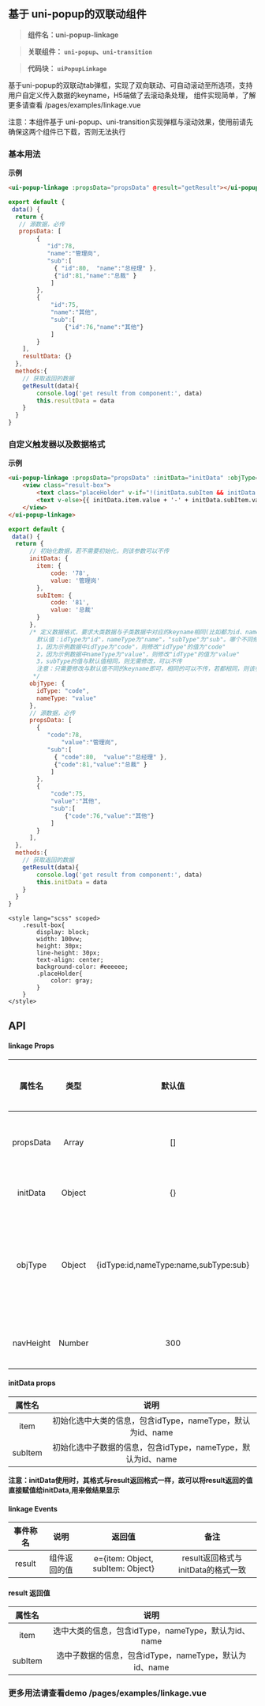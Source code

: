 
## 基于 uni-popup的双联动组件
> **组件名：uni-popup-linkage**

> **关联组件： `uni-popup`、`uni-transition`**

> **代码块： `uiPopupLinkage`**

基于uni-popup的双联动tab弹框，实现了双向联动、可自动滚动至所选项，支持用户自定义传入数据的keyname，H5端做了去滚动条处理，
组件实现简单，了解更多请查看 /pages/examples/linkage.vue

注意：本组件基于 uni-popup、uni-transition实现弹框与滚动效果，使用前请先确保这两个组件已下载，否则无法执行

### 基本用法

**示例**

```html
<ui-popup-linkage :propsData="propsData" @result="getResult"></ui-popup-linkage>
```

```javascript
export default {
 data() {
  return {
   // 源数据，必传
   propsData: [ 
        {			
           "id":78,
           "name":"管理岗",
           "sub":[
             { "id":80,  "name":"总经理" },
             {"id":81,"name":"总裁" }
		    ]
		},
        {
            "id":75,
            "name":"其他",
            "sub":[
                {"id":76,"name":"其他"}
            ]
		}
	],
    resultData: {}
  },
  methods:{
    // 获取返回的数据
    getResult(data){
        console.log('get result from component:', data)
		this.resultData = data
	}
  }
}

```

### 自定义触发器以及数据格式 

**示例**

```html
<ui-popup-linkage :propsData="propsData" :initData="initData" :objType="objType" navHeight="400" @result="getResult">
	<view class="result-box">
		<text class="placeHolder" v-if="!(initData.subItem && initData.subItem.value)">请选择</text>
		<text v-else>{{ initData.item.value + '-' + initData.subItem.value }}</text>
	</view>
</ui-popup-linkage>
```

```javascript
export default {
 data() {
  return {
	  // 初始化数据，若不需要初始化，则该参数可以不传
	  initData: {
	  	item: {
	  		code: '78',
	  		value: '管理岗'
	  	},
	  	subItem: {
	  		code: '81',
	  		value: '总裁'
	  	}
	  },
	  /* 定义数据格式，要求大类数据与子类数据中对应的keyname相同(比如都为id、name或者都为code、value)。
	  	默认值：idType为"id"，nameType为"name"，"subType"为"sub"。哪个不同修改哪个，如下：
	  	1，因为示例数据中idType为"code"，则修改"idType"的值为"code"
	  	2，因为示例数据中nameType为"value"，则修改"idType"的值为"value"
	  	3，subType的值与默认值相同，则无需修改，可以不传
	  	注意：只需要修改与默认值不同的keyname即可，相同的可以不传，若都相同，则该参数可以不传
	   */
	  objType: {
	  	idType: "code",
	  	nameType: "value"
	  },
	  // 源数据，必传
	  propsData: [ 
	  	{			
	  	   "code":78,
			   "value":"管理岗",
	  	   "sub":[
	  		 { "code":80,  "value":"总经理" },
	  		 {"code":81,"value":"总裁" }
	  		]
	  	},
	  	{
	  		"code":75,
	  		"value":"其他",
	  		"sub":[
	  			{"code":76,"value":"其他"}
	  		]
	  	}
	  ],
  },
  methods:{
    // 获取返回的数据
    getResult(data){
        console.log('get result from component:', data)
		this.initData = data
	}
  }
}
```


```style
<style lang="scss" scoped>
	.result-box{
		display: block;
		width: 100vw;
		height: 30px;
		line-height: 30px;
		text-align: center;
		background-color: #eeeeee;
		.placeHolder{
			color: gray;
		}
	}
</style>
```

## API

#### linkage Props 

|属性名|类型|默认值|是否必传|说明|
|:-:|:-:|:-:|:-:|:-:|
|propsData|Array|[]|是|源数据，大类与子类必须具备相同的id、name|
|initData|Object|{}|否|需要定义默认选中项时传值|
|objType|Object|{idType:id,nameType:name,subType:sub}|否|当propsData中对应的keyname（id、name、sub）与默认值不同时传值|
|navHeight|Number|300|否|当需要改变展示区高度时传值|

#### initData props
|属性名|说明|
|:-:| :-:|
|item|初始化选中大类的信息，包含idType，nameType，默认为id、name	|
|subItem|初始化选中子数据的信息，包含idType，nameType，默认为id、name|

**注意：initData使用时，其格式与result返回格式一样，故可以将result返回的值直接赋值给initData,用来做结果显示**

#### linkage Events

|事件称名|说明|返回值|备注|
|:-:|:-:|:-:|:-:|
|result|组件返回的值|e={item: Object, subItem: Object}|result返回格式与initData的格式一致  |

#### result 返回值

|属性名|说明|
|:-:| :-:|
|item|选中大类的信息，包含idType，nameType，默认为id、name|
|subItem|选中子数据的信息，包含idType，nameType，默认为id、name|

### 更多用法请查看demo /pages/examples/linkage.vue